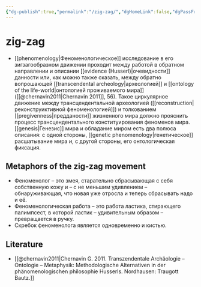 ```yaml
---
{"dg-publish":true,"permalink":"/zig-zag/","dgHomeLink":false,"dgPassFrontmatter":false}
---
```


# zig-zag
- [[phenomenology|Феноменологическое]] исследование в его зигзагообразном движении проходит между работой в обратном направлении и описании [[evidence (Husserl)|очевидности]] данности или, как можно также сказать, между обратно вопрошающей [[transcendental archeology|археологией]] и [[ontology of the life-world|онтологией проживаемого мира]] ([[@chernavin2011|Chernavin 2011]], 56). Такое циркулярное движение между трансцендентальной археологией ([[reconstruction|реконструиктивной феноменологией]]) и толкованием [[pregivenness|предданости]] жизненного мира должно прояснить процесс трансцендентального конституирования феноменов мира. [[genesis|Генезис]] мира и обладание миром есть два полюса описания: с одной стороны, [[genetic phenomenology|генетическое]] расшатывание мира и, с другой стороны, его онтологическая фиксация.


## Metaphors of the zig-zag movement
- Феноменолог – это змея, старательно сбрасывающая с себя собственную кожу и – с не меньшим удивлением – обнаруживающая, что новая уже отросла и теперь сбрасывать надо и её.
- Феноменологическая работа – это работа ластика, стирающего палимпсест, в которой ластик – удивительным образом – превращается в ручку.
- Скребок феноменолога является одновременно и кистью.


## Literature
- [[@chernavin2011|Chernavin G. 2011. Transzendentale Archäologie – Ontologie – Metaphysik: Methodologische Alternativen in der phänomenologischen philosophie Husserls. Nordhausen: Traugott Bautz.]]
